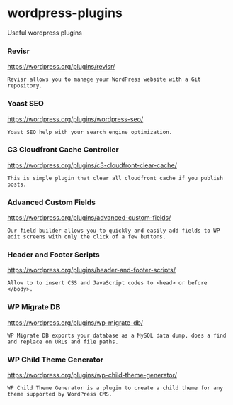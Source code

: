 # wordpress-plugins
Useful wordpress plugins

### Revisr 
https://wordpress.org/plugins/revisr/

    Revisr allows you to manage your WordPress website with a Git repository.

### Yoast SEO
https://wordpress.org/plugins/wordpress-seo/

    Yoast SEO help with your search engine optimization.

### C3 Cloudfront Cache Controller
https://wordpress.org/plugins/c3-cloudfront-clear-cache/

    This is simple plugin that clear all cloudfront cache if you publish posts.

### Advanced Custom Fields
https://wordpress.org/plugins/advanced-custom-fields/

    Our field builder allows you to quickly and easily add fields to WP edit screens with only the click of a few buttons.

### Header and Footer Scripts
https://wordpress.org/plugins/header-and-footer-scripts/

    Allow to to insert CSS and JavaScript codes to <head> or before </body>.

### WP Migrate DB
https://wordpress.org/plugins/wp-migrate-db/

    WP Migrate DB exports your database as a MySQL data dump, does a find and replace on URLs and file paths.

### WP Child Theme Generator
https://wordpress.org/plugins/wp-child-theme-generator/

    WP Child Theme Generator is a plugin to create a child theme for any theme supported by WordPress CMS.
